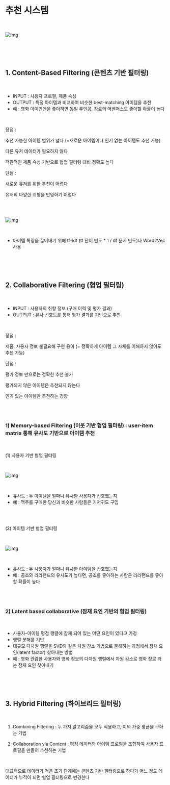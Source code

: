 # 추천 시스템

<br>

![img](C:\Users\user\Desktop\KAKAO-ARENA\CAPTURE\1.png)

<br>

<br>

<br>

## 1. Content-Based Filtering (콘텐츠 기반 필터링)

<br>

- INPUT : 사용자 프로필, 제품 속성
- OUTPUT : 특정 아이템과 비교하여 비슷한 best-matching 아이템을 추천
- 예 : 영화 아이언맨을 좋아하면 동일 주인공, 장르의 어벤저스도 좋아할 확률이 높다

<br>

장점 : 

추천 가능한 아이템 범위가 넓다 (=새로운 아이템이나 인기 없는 아이템도 추천 가능)

다른 유저 데이터가 필요하지 않다

객관적인 제품 속성 기반으로 협업 필터링 대비 정확도 높다

단점 :

새로운 유저를 위한 추천이 어렵다

유저의 다양한 취향을 반영하기 어렵다

<br>

<br>

![img](C:\Users\user\Desktop\KAKAO-ARENA\CAPTURE\2.png)

<br>

- 아이템 특징을 끌어내기 위해 tf-idf (tf 단어 빈도 * 1 / df 문서 빈도)나 Word2Vec사용

<br>

<br>

<br>

## 2. Collaborative Filtering (협업 필터링)

<br>

- INPUT : 사용자의 취향 정보 (구매 이력 및 평가 결과)
- OUTPUT : 유사 선호도를 통해 평가 결과를 기반으로 추천

<br>

장점 : 

제품, 사용자 정보 불필요해 구현 용이 (= 정확하게 아이템 그 자체를 이해하지 않아도 추천 가능)

단점 :

평가 정보 만으로는 정확한 추천 불가

평가되지 않은 아이템은 추천되지 않는다

인기 있는 아이템만 추천하는 경향

<br>

<br>

### 1) Memory-based Filtering (이웃 기반 협업 필터링) : user-item matrix 통해 유사도 기반으로 아이템 추천

<br>

(1) 사용자 기반 협업 필터링

<br>

![img](C:\Users\user\Desktop\KAKAO-ARENA\CAPTURE\3.png)

<br>

- 유사도 : 두 아이템을 얼마나 유사한 사용자가 선호했는지
- 예 : 맥주를 구매한 당신과 비슷한 사람들은 기저귀도 구입

<br>

<br>

(2) 아이템 기반 협업 필터링

<br>

![img](C:\Users\user\Desktop\KAKAO-ARENA\CAPTURE\4.png)

<br>

- 유사도 : 두 사용자가 얼마나 유사한 아이템을 선호했는지
- 예 : 공조와 라라랜드의 유사도가 높다면, 공조를 좋아하는 사람은 라라랜드를 좋아할 확률이 높다

<br>

<br>

### 2) Latent based collaborative (잠재 요인 기반의 협업 필터링)

<br>

- 사용자-아이템 평점 행렬에 잠재 되어 있는 어떤 요인이 있다고 가정
- 행렬 분해를 기반
- 대규모 다차원 행렬을 SVD와 같은 차원 감소 기법으로 분해하는 과정에서 잠재 요인(latent factor) 찾아내는 방법
- 예 : 영화 관람한 사용자와 영화 정보의 다차원 행렬에서 차원 감소로 영화 장르 라는 잠재 요인 찾아내기

<br>

<br>

<br>

## 3. Hybrid Filtering (하이브리드 필터링)

<br>

1) Combining Filtering : 두 가지 알고리즘을 모두 적용하고, 이의 가중 평균을 구하는 기법

2) Collaboration via Content : 평점 데이터와 아이템 프로필을 조합하여 사용자 프로필을 만들어 추천하는 기법

<br>

대표적으로 데이터가 적은 초기 단계에는 콘텐츠 기반 필터링으로 하다가 어느 정도 데이터가 누적이 되면 협업 필터링으로 변경한다

<br>